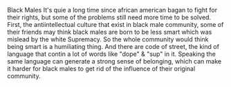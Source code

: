 Black Males
It's quie a long time since african american bagan to fight for their rights, but some of the problems still need more time to be solved.
First, the antiintellectual culture that exist in black male community, some of their friends may think black males are born to be less smart which was mislead by the white Supremacy. So the whole community would think being smart is a humiliating thing.
And there are code of street, the kind of language that contin a lot of words like "dope" & "sup" in it. Speaking the same language can generate a strong sense of belonging, which can make it harder for black males to get rid of the influence of their original community.
